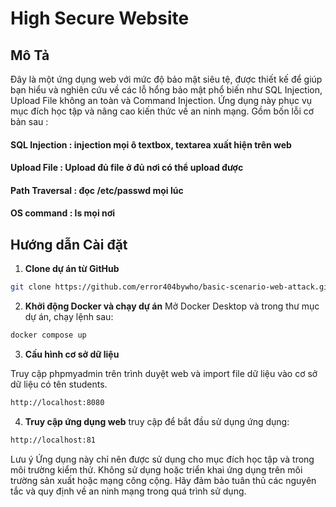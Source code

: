 # High Secure Website

## Mô Tả

Đây là một ứng dụng web với mức độ bảo mật siêu tệ, được thiết kế để giúp bạn hiểu và nghiên cứu về các lỗ hổng bảo mật phổ biến như SQL Injection, Upload File không an toàn và Command Injection. Ứng dụng này phục vụ mục đích học tập và nâng cao kiến thức về an ninh mạng. Gồm bốn lỗi cơ bản sau :
#### SQL Injection : injection mọi ô textbox, textarea xuất hiện trên web
#### Upload File : Upload đủ file ở đủ nơi có thể upload được
#### Path Traversal : đọc /etc/passwd mọi lúc 
#### OS command : ls mọi nơi 

## Hướng dẫn Cài đặt

1. **Clone dự án từ GitHub**
```bash
git clone https://github.com/error404bywho/basic-scenario-web-attack.git
```

2. **Khởi động Docker và chạy dự án**
Mở Docker Desktop và trong thư mục dự án, chạy lệnh sau:
```bash
docker compose up
```

3. **Cấu hình cơ sở dữ liệu**

Truy cập phpmyadmin trên trình duyệt web và import file dữ liệu vào cơ sở dữ liệu có tên students.
```bash
http://localhost:8080
```

4. **Truy cập ứng dụng web**
truy cập để bắt đầu sử dụng ứng dụng:
```bash
http://localhost:81 
```

Lưu ý
Ứng dụng này chỉ nên được sử dụng cho mục đích học tập và trong môi trường kiểm thử.
Không sử dụng hoặc triển khai ứng dụng trên môi trường sản xuất hoặc mạng công cộng.
Hãy đảm bảo tuân thủ các nguyên tắc và quy định về an ninh mạng trong quá trình sử dụng.


